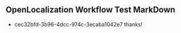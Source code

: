 ## OpenLocalization Workflow Test MarkDown
* cec32bfd-3b96-4dcc-974c-3ecaba1042e7 
thanks!<!--HONumber=Mar16_HO2-->
